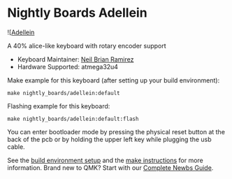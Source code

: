 # Nightly Boards Adellein

![[Adellein](https://i.imgur.com/WIZvvcDl.png)

A 40% alice-like keyboard with rotary encoder support

* Keyboard Maintainer: [Neil Brian Ramirez](https://github.com/NightlyBoards)
* Hardware Supported: atmega32u4

Make example for this keyboard (after setting up your build environment):

    make nightly_boards/adellein:default
	
Flashing example for this keyboard:

    make nightly_boards/adellein:default:flash

You can enter bootloader mode by pressing the physical reset button at the back of the pcb or by holding the upper left key while plugging the usb cable.

See the [build environment setup](https://docs.qmk.fm/#/getting_started_build_tools) and the [make instructions](https://docs.qmk.fm/#/getting_started_make_guide) for more information. Brand new to QMK? Start with our [Complete Newbs Guide](https://docs.qmk.fm/#/newbs).
